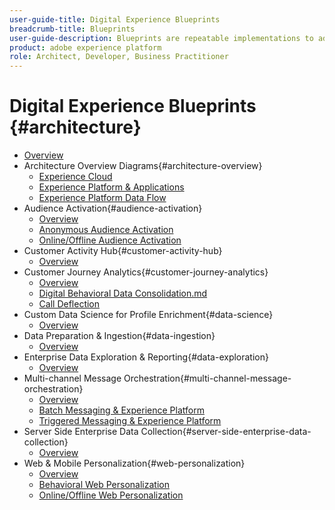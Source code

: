 ```yaml
---
user-guide-title: Digital Experience Blueprints
breadcrumb-title: Blueprints
user-guide-description: Blueprints are repeatable implementations to address established business problems and contain architecture diagrams, technical considerations, and relevant documentation links.
product: adobe experience platform
role: Architect, Developer, Business Practitioner
---
```

# Digital Experience Blueprints {#architecture}

+ [Overview](/help/blueprints/overview.md)
+ Architecture Overview Diagrams{#architecture-overview}
  + [Experience Cloud](/help/blueprints/experience-platform/experience-cloud.md)
  + [Experience Platform & Applications](/help/blueprints/experience-platform/platform-applications.md)
  + [Experience Platform Data Flow](/help/blueprints/experience-platform/platform-data-flow.md)
+ Audience Activation{#audience-activation}
  + [Overview](/help/blueprints/audience-activation/overview.md)
  + [Anonymous Audience Activation](/help/blueprints/audience-activation/anonymous.md)
  + [Online/Offline Audience Activation](/help/blueprints/audience-activation/online-offline.md)
+ Customer Activity Hub{#customer-activity-hub}
  + [Overview](/help/blueprints/customer-activity-hub/overview.md)
+ Customer Journey Analytics{#customer-journey-analytics}
  + [Overview](/help/blueprints/customer-journey-analytics/overview.md)
  + [Digital Behavioral Data Consolidation.md](/help/blueprints/customer-journey-analytics/digital-behavioral-data-consolidation.md)
  + [Call Deflection](/help/blueprints/customer-journey-analytics/call-deflect.md)
+ Custom Data Science for Profile Enrichment{#data-science}
  + [Overview](/help/blueprints/data-science/overview.md)
+ Data Preparation & Ingestion{#data-ingestion}
  + [Overview](/help/blueprints/data-ingestion/overview.md)
+ Enterprise Data Exploration & Reporting{#data-exploration}
  + [Overview](/help/blueprints/data-exploration/overview.md)
+ Multi-channel Message Orchestration{#multi-channel-message-orchestration}
  + [Overview](/help/blueprints/multi-channel-message-orchestration/overview.md)
  + [Batch Messaging & Experience Platform](/help/blueprints/multi-channel-message-orchestration/batch-messaging.md)
  + [Triggered Messaging & Experience Platform](/help/blueprints/multi-channel-message-orchestration/triggered-messaging.md)
+ Server Side Enterprise Data Collection{#server-side-enterprise-data-collection}
  + [Overview](/help/blueprints/server-side-enterprise-data-collection/overview.md)
+ Web & Mobile Personalization{#web-personalization}
  + [Overview](/help/blueprints/web-personalization/overview.md)
  + [Behavioral Web Personalization](/help/blueprints/web-personalization/behavioral.md)
  + [Online/Offline Web Personalization](/help/blueprints/web-personalization/online-offline.md)


